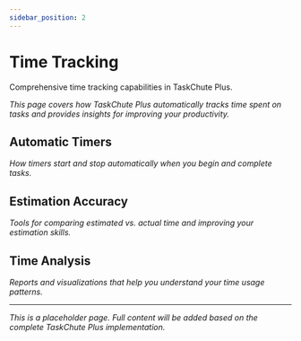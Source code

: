 ```yaml
---
sidebar_position: 2
---
```


# Time Tracking

Comprehensive time tracking capabilities in TaskChute Plus.

*This page covers how TaskChute Plus automatically tracks time spent on tasks and provides insights for improving your productivity.*

## Automatic Timers

*How timers start and stop automatically when you begin and complete tasks.*

## Estimation Accuracy

*Tools for comparing estimated vs. actual time and improving your estimation skills.*

## Time Analysis

*Reports and visualizations that help you understand your time usage patterns.*

---

*This is a placeholder page. Full content will be added based on the complete TaskChute Plus implementation.*